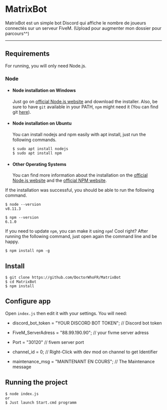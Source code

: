 # MatrixBot

MatrixBot est un simple bot Discord qui affiche le nombre de joueurs connectés sur un serveur FiveM.
(Upload pour augmenter mon dossier pour parcours^^)

---
## Requirements

For running, you will only need Node.js.

### Node
- #### Node installation on Windows

  Just go on [official Node.js website](https://nodejs.org/) and download the installer.
Also, be sure to have `git` available in your PATH, `npm` might need it (You can find git [here](https://git-scm.com/)).

- #### Node installation on Ubuntu

  You can install nodejs and npm easily with apt install, just run the following commands.

      $ sudo apt install nodejs
      $ sudo apt install npm

- #### Other Operating Systems
  You can find more information about the installation on the [official Node.js website](https://nodejs.org/) and the [official NPM website](https://npmjs.org/).

If the installation was successful, you should be able to run the following command.

    $ node --version
    v8.11.3

    $ npm --version
    6.1.0

If you need to update `npm`, you can make it using `npm`! Cool right? After running the following command, just open again the command line and be happy.

    $ npm install npm -g

## Install

    $ git clone https://github.com/DoctorWhoFR/MatrixBot
    $ cd MatrixBot
    $ npm install

## Configure app

Open `index.js` then edit it with your settings. You will need:

- discord_bot_token = "YOUR DISCORD BOT TOKEN"; // Discord bot token
- FiveM_ServerAdress = "88.99.190.90"; // your fivme server adress
- Port = "30120" // fivem server port

- channel_id = 0; // Right-Click with dev mod on channel to get Identifier
- maintenance_msg = "MAINTENANT EN COURS"; // The Maintenance message 

## Running the project

    $ node index.js
    or
    $ Just launch Start.cmd programm
